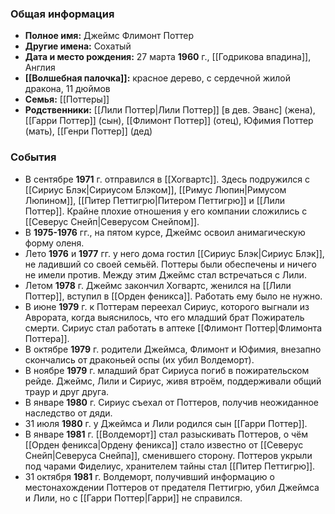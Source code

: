 ### Общая информация
- **Полное имя:** Джеймс Флимонт Поттер
- **Другие имена:** Сохатый
- **Дата и место рождения:** 27 марта **1960** г., [[Годрикова впадина]], Англия
- **[[Волшебная палочка]]:** красное дерево, с сердечной жилой дракона, 11 дюймов
- **Семья:** [[Поттеры]]
- **Родственники:** [[Лили Поттер|Лили Поттер]] [в дев. Эванс] (жена), [[Гарри Поттер]] (сын), [[Флимонт Поттер]] (отец), Юфимия Поттер (мать), [[Генри Поттер]] (дед)

### События
- В сентябре **1971** г. отправился в [[Хогвартс]]. Здесь подружился с [[Сириус Блэк|Сириусом Блэком]], [[Римус Люпин|Римусом Люпином]], [[Питер Петтигрю|Питером Петтигрю]] и [[Лили Поттер]]. Крайне плохие отношения у его компании сложились с [[Северус Снейп|Северусом Снейпом]].
- В **1975-1976** гг., на пятом курсе, Джеймс освоил анимагическую форму оленя.
- Лето **1976** и **1977** гг. у него дома гостил [[Сириус Блэк|Сириус Блэк]], не ладивший со своей семьёй. Поттеры были обеспечены и ничего не имели против. Между этим Джеймс стал встречаться с Лили.
- Летом **1978** г. Джеймс закончил Хогвартс, женился на [[Лили Поттер]], вступил в [[Орден феникса]]. Работать ему было не нужно.
- В июне **1979** г. к Поттерам переехал Сириус, которого выгнали из Аврората, когда выяснилось, что его младший брат Пожиратель смерти. Сириус стал работать в аптеке [[Флимонт Поттер|Флимонта Поттера]].
- В октябре **1979** г. родители Джеймса, Флимонт и Юфимия, внезапно скончались от драконьей оспы (их убил Волдеморт).
- В ноябре **1979** г. младший брат Сириуса погиб в пожирательском рейде. Джеймс, Лили и Сириус, живя втроём, поддерживали общий траур и друг друга.
- В январе **1980** г. Сириус съехал от Поттеров, получив неожиданное наследство от дяди.
- 31 июля **1980** г. у Джеймса и Лили родился сын [[Гарри Поттер]].
- В январе **1981** г. [[Волдеморт]] стал разыскивать Поттеров, о чём [[Орден феникса|Ордену феникса]] стало известно от [[Северус Снейп|Северуса Снейпа]], сменившего сторону. Поттеров укрыли под чарами Фиделиус, хранителем тайны стал [[Питер Петтигрю]].
- 31 октября **1981** г. Волдеморт, получивший информацию о местонахождении Поттеров от предателя Петтигрю, убил Джеймса и Лили, но с [[Гарри Поттер|Гарри]] не справился.